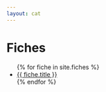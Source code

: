 ```yaml
---
layout: cat
---
```


  <h1>Fiches</h1>
  <ul>
    {% for fiche in site.fiches %}
      <li><a href="{{ site.baseurl }}/{{ fiche.url }}">{{ fiche.title }}</a></li>
    {% endfor %}
  </ul>
